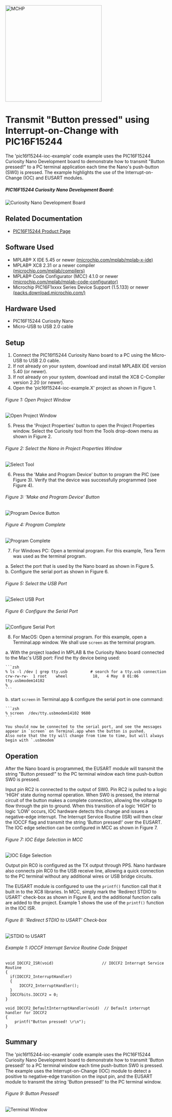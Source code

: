 <a href="https://www.microchip.com" rel="nofollow"><img src="images/microchip.png" alt="MCHP" width="300"/></a>

# Transmit "Button pressed" using Interrupt-on-Change with PIC16F15244

The 'pic16f15244-ioc-example' code example uses the PIC16F15244 Curiosity Nano Development board to demonstrate how to transmit "Button pressed!" to a PC terminal application each time the Nano's push-button (SW0) is pressed. The example highlights the use of the Interrupt-on-Change (IOC) and EUSART modules.

##### PIC16F15244 Curiosity Nano Development Board:
![Curiosity Nano Development Board](images/NanoHighlights.png)

## Related Documentation
- [PIC16F15244 Product Page](https://www.microchip.com/wwwproducts/en/PIC16F15244)

## Software Used
- MPLAB® X IDE 5.45 or newer [(microchip.com/mplab/mplab-x-ide)](http://www.microchip.com/mplab/mplab-x-ide)
- MPLAB® XC8 2.31 or a newer compiler [(microchip.com/mplab/compilers)](http://www.microchip.com/mplab/compilers)
- MPLAB® Code Configurator (MCC) 4.1.0 or newer [(microchip.com/mplab/mplab-code-configurator)](https://www.microchip.com/mplab/mplab-code-configurator)
- Microchip PIC16F1xxxx Series Device Support (1.5.133) or newer [(packs.download.microchip.com/)](https://packs.download.microchip.com/)


## Hardware Used
- PIC16F15244 Curiosity Nano [](https://www.microchip.com/Developmenttools/ProductDetails/EV09Z19A)
- Micro-USB to USB 2.0 cable

## Setup
1. Connect the PIC16f15244 Curiosity Nano board to a PC using the Micro-USB to USB 2.0 cable.
2. If not already on your system, download and install MPLABX IDE version 5.40 (or newer).
3. If not already on your system, download and install the XC8 C-Compiler version 2.20 (or newer).
4. Open the 'pic16f15244-ioc-example.X' project as shown in Figure 1.

  ###### Figure 1: Open Project Window
  ![Open Project Window](images/OpenProject.png)

5. Press the 'Project Properties' button to open the Project Properties window. Select the Curiosity tool from the Tools drop-down menu as shown in Figure 2.

  ###### Figure 2: Select the Nano in Project Properties Window
  ![Select Tool](images/SelectTool.png)

6. Press the 'Make and Program Device' button to program the PIC (see Figure 3). Verify that the device was successfully programmed (see Figure 4).

  ###### Figure 3: 'Make and Program Device' Button
  ![Program Device Button](images/MakeAndProgramButton.png)

  ###### Figure 4: Program Complete
  ![Program Complete](images/ProgramSuccess.png)

7. For Windows PC: Open a terminal program. For this example, Tera Term was used as the terminal program.

  a. Select the port that is used by the Nano board as shown in Figure 5. <br />
  b. Configure the serial port as shown in Figure 6. <br />
  ###### Figure 5: Select the USB Port
  ![Select USB Port](images/SelectPort.png)

  ###### Figure 6: Configure the Serial Port
  ![Configure Serial Port](images/PortConfig.png) 
  
8. For MacOS: Open a terminal program. For this example, open a Terminal.app window. We shall use `screen` as the terminal program. 

  a. With the project loaded in MPLAB & the Curiosity Nano board connected to the Mac's USB port: 
    Find the tty device being used:  
    
    ```zsh  
    % ls -l /dev | grep tty.usb          # search for a tty.usb connection  
    crw-rw-rw-  1 root    wheel           18,   4 May  8 01:06 tty.usbmodem14102  
    %  
    ```  
    
  b. start `screen` in Terminal.app & configure the serial port in one command:  
  
    ```zsh 
    % screen  /dev/tty.usbmodem14102 9600  
    ```  
    
    You should now be connected to the serial port, and see the messages appear in `screen` on Terminal.app when the button is pushed.
    Also note that the tty will change from time to time, but will always begin with `.usbmodem`

## Operation
After the Nano board is programmed, the EUSART module will transmit the string "Button pressed!" to the PC terminal window each time push-button SW0 is pressed.

Input pin RC2 is connected to the output of SW0. Pin RC2 is pulled to a logic 'HIGH' state during normal operation. When SW0 is pressed, the internal circuit of the button makes a complete connection, allowing the voltage to flow through the pin to ground. When this transition of a logic 'HIGH' to logic 'LOW' occurs, IOC hardware detects this change and issues a negative-edge interrupt. The Interrupt Service Routine (ISR) will then clear the IOCCF flag and transmit the string 'Button pressed!' over the EUSART. The IOC edge selection can be configured in MCC as shown in Figure 7.

  ###### Figure 7: IOC Edge Selection in MCC
  ![IOC Edge Selection](images/IOCSelection.png)

Output pin RC0 is configured as the TX output through PPS. Nano hardware also connects pin RC0 to the USB receive line, allowing a quick connection to the PC terminal without any additional wires or USB bridge circuits.

The EUSART module is configured to use the `printf()` function call that it built in to the XC8 libraries. In MCC, simply mark the 'Redirect STDIO to USART' check-box as shown in Figure 8, and the additional function calls are added to the project. Example 1 shows the use of the `printf()` function in the IOC ISR.

  ###### Figure 8: 'Redirect STDIO to USART' Check-box
  ![STDIO to USART](images/STDIO2USART.png)


###### Example 1: IOCCF Interrupt Service Routine Code Snippet

    void IOCCF2_ISR(void)                     // IOCCF2 Interrupt Service Routine
    {
      if(IOCCF2_InterruptHandler)
      {
          IOCCF2_InterruptHandler();
      }
      IOCCFbits.IOCCF2 = 0;
    }

    void IOCCF2_DefaultInterruptHandler(void)  // Default interrupt handler for IOCCF2
    {
        printf("Button pressed! \r\n");
    }


## Summary
The 'pic16f15244-ioc-example' code example uses the PIC16F15244 Curiosity Nano Development board to demonstrate how to transmit 'Button pressed!' to a PC terminal window each time push-button SW0 is pressed. The example uses the Interrupt-on-Change (IOC) module to detect a positive to negative-edge transition on the input pin, and the EUSART module to transmit the string 'Button pressed!' to the PC terminal window.

###### Figure 9: Button Pressed!
![Terminal Window](images/TermWindow.png)
